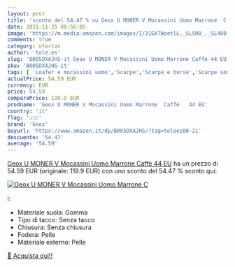 ```yaml
---
layout: post
title: 'sconto del 54.47 % su Geox U MONER V Mocassini Uomo Marrone  C  '
date: 2021-11-25 08:56:05
image: 'https://m.media-amazon.com/images/I/31GkTWzetlL._SL500_._SL400_.jpg'
comments: true
category: ofertas
author: 'tole.es'
slug: 'B005DXAJHS-it Geox U MONER V Mocassini Uomo Marrone Caffè 44 EU'
sku: 'B005DXAJHS-it'
tags: [ 'Loafer e mocassini uomo','Scarpe','Scarpe e borse','Scarpe uomo','geox', ]
actualPrice: 54.59 EUR
currency: EUR
price: 54.59
comparePrice: 119.9 EUR
prodname: 'Geox U MONER V Mocassini Uomo Marrone  Caffè   44 EU'
country: 'it'
flag: '🇮🇹'
brand: 'Geox'
buyurl: 'https://www.amazon.it/dp/B005DXAJHS/?tag=tolees00-21'
descuento: '54.47'
average: '54.59'
---
```


[Geox U MONER V Mocassini Uomo Marrone  Caffè   44 EU](https://www.amazon.it/dp/B005DXAJHS/?tag=tolees00-21) ha un prezzo di 54.59 EUR (originale: 119.9 EUR) con uno sconto del 54.47 % sconto qui:

[![Geox U MONER V Mocassini Uomo Marrone  C](https://m.media-amazon.com/images/I/31GkTWzetlL._SL500_._SL400_.jpg)](https://www.amazon.it/dp/B005DXAJHS/?tag=tolees00-21)

ℹ️:

- Materiale suola: Gomma
- Tipo di tacco: Senza tacco
- Chiusura: Senza chiusura
- Fodera: Pelle
- Materiale esterno: Pelle

[🛒 Acquista qui!!](https://www.amazon.it/dp/B005DXAJHS/?tag=tolees00-21)
